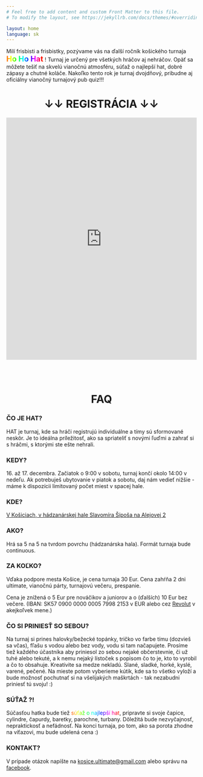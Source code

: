 ```yaml
---
# Feel free to add content and custom Front Matter to this file.
# To modify the layout, see https://jekyllrb.com/docs/themes/#overriding-theme-defaults

layout: home
language: sk
---
```


<style>

.language-switcher {
  padding-bottom: 2px;
  float: right;
  color: blue;
}

.animated_rainbow_1 {
  background-image: -webkit-linear-gradient(left, #f00, #ff2b00, #f50, #ff8000, #fa0, #ffd500, #ff0, #d4ff00, #af0, #80ff00, #5f0, #2bff00, #0f0, #00ff2a, #0f5, #00ff80, #0fa, #00ffd5, #0ff, #00d5ff, #0af, #0080ff, #05f, #002aff, #00f, #2b00ff, #50f, #8000ff, #a0f, #d400ff, #f0f, #ff00d4, #f0a, #ff0080, #f05, #ff002b, #f00);
  -webkit-animation: animatedBackground_a 20s linear infinite alternate;
  -webkit-background-clip: text;
  -webkit-text-fill-color: #0000;
  background-clip: text;
}

@keyframes animatedBackground_a {
  0% { background-position: 0 0 }
  100% { background-position: -500px 0 }
}

</style>

Milí frisbisti a frisbistky, pozývame vás na ďalší ročník košického turnaja <a class="animated_rainbow_1" style="font-weight: bold; font-size: 20px;">Ho Ho Hat</a> ! Turnaj je určený pre všetkých hráčov aj nehráčov. Opäť sa môžete tešiť na skvelú vianočnú atmosféru, súťaž o najlepší hat, dobré zápasy a chutné koláče. Nakoľko tento rok je turnaj dvojdňový, pribudne aj oficiálny vianočný turnajový pub quiz!!!

<h1 style="text-align: center;">↓↓ REGISTRÁCIA ↓↓</h1>

<iframe src="https://docs.google.com/forms/d/e/1FAIpQLSe42J1LtoMleqK9MhkYiA3I97T_Fgza2eT-omgTHCkKgbR7pQ/viewform?embedded=true" width="100%" height="640" frameborder="0" marginheight="0" marginwidth="0">Loading…</iframe>  

<br/><br/>
<h1 style="text-align: center;">FAQ</h1>  

### ČO JE HAT?

HAT je turnaj, kde sa hráči registrujú individuálne a tímy sú sformované neskôr. Je to ideálna príležitosť, ako sa spriateliť s novými ľuďmi a zahrať si s hráčmi, s ktorými ste ešte nehrali.

### KEDY?

<p> 16. až 17. decembra. Začiatok o 9:00 v sobotu, turnaj končí okolo 14:00 v nedeľu. Ak potrebuješ ubytovanie v piatok a sobotu, daj nám vedieť nižšie - máme k dispozícii limitovaný počet miest v spacej hale.</p>

### KDE?

<a href="https://goo.gl/maps/TZL577dL1HTvbYUs7">V Košiciach, v hádzanárskej hale Slavomíra Šípoša na Alejovej 2</a>

### AKO?

Hrá sa 5 na 5 na tvrdom povrchu (hádzanárska hala). Formát turnaja bude continuous.

### ZA KOĽKO?

Vďaka podpore mesta Košice, je cena turnaja 30 Eur. Cena zahŕňa 2 dni ultimate, vianočnú párty, turnajovú večeru, prespanie.

Cena je znížená o 5 Eur pre nováčikov a juniorov a o (ďalších) 10 Eur bez večere.
(IBAN: SK57 0900 0000 0005 7998 2153 v EUR alebo cez <a href="https://revolut.me/mirosl21">Revolut</a> v akejkoľvek mene.)

### ČO SI PRINIESŤ SO SEBOU?

Na turnaj si prines halovky/bežecké topánky, tričko vo farbe tímu (dozvieš sa včas), fľašu s vodou alebo bez vody, vodu si tam načapujete. Prosíme tiež každého účastníka aby priniesol zo sebou nejaké občerstevnie, či už tuhé alebo tekuté, a k nemu nejaký lístoček s popisom čo to je, kto to vyrobil a čo to obsahuje. Kreativite sa medze nekladú. Slané, sladké, horké, kyslé, varené, pečené. Na mieste potom vyberieme kútik, kde sa to všetko vyloží a bude možnosť pochutnať si na všelijakých maškrtách - tak nezabudni priniesť tú svoju! :)

### SÚŤAŽ ?!

Súčasťou hatka bude tiež <a class="animated_rainbow_1">súťaž o najlepší hat</a>, pripravte si svoje čapice, cylindre, čapurdy, baretky, parochne, turbany. Dôležitá bude nezvyčajnosť, nepraktickosť a nefádnosť. Na konci turnaja, po tom, ako sa porota zhodne na víťazovi, mu bude udelená cena :)

### KONTAKT?

V prípade otázok napíšte na kosice.ultimate@gmail.com alebo správu na <a href="https://www.facebook.com/Ultimatekosice">facebook</a>.